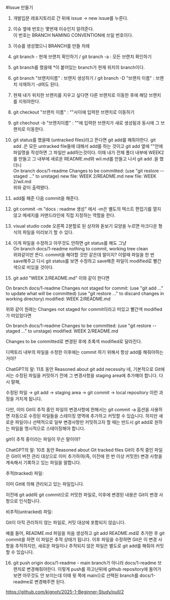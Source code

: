 #Issue 만들기    
1. 개발입문 레포지토리로 간 뒤에 issue -> new issue를 누른다.    
2. 이슈 옆에 번호는 몇번재 이슈인지 알려준다.    
    이 번호는 BRANCH NAMING CONVENTION에 쓰일 번호이다.   
3. 이슈를 생성했으니 BRANCH를 만들 차례   
4. git branch - 현재 브랜치 확인하기 / git branch -a : 모든 브랜치 확인하기   
5. git branch를 했을때 *이 붙어있는 branch가 현재 위치의 branch이다.
6. git branch "브랜치이름" : 브랜치 생성하기 / git branch -D "브랜치 이름" : 브랜치 삭제하기 -d여도 된다.
7. 현재 내가 위치한 브랜치를 지우고 싶다면 다른 브랜치로 이동한 후에 해당 브랜치를 지워야한다.
8. git checkout "브랜치 이름" : ""사이에 입력한 브랜치로 이동하기
9. git chechout -b "브랜치이름" : ""에 입력한 브랜치가 새로 생성됨과 동시에 그 브랜치로 이동한다.   
10. git status를 했을때 (untracked files)라고 뜬다면 git add를 해줘야한다. git add .은 모든 untracked file들에 대해서 add를 하는 것이고 git add 옆에 ""안에 파일명을 작성하면 그 파일만 add하는것이다. 이때 내가 전체 폴더 내부에 WEEK2를 만들고 그 내부에 새로운 README.md와 wil.md를 만들고 나서 git add .을 했더니    
On branch docs/1-readme
Changes to be committed:
  (use "git restore --staged <file>..." to unstage)
        new file:   WEEK 2/README.md
        new file:   WEEK 2/wil.md    
위와 같이 출력됐다.    

11. add를 해준 다음 commit을 해준다.   
12. git commit -m "docs : readme 생성" 에서 -m은 별도의 텍스트 편집기를 열지 않고 메세지를 커맨드라인에 직접 지정하는 역할을 한다.   
13. visual studio code 오른쪽 2분할로 된 상자와 돋보기 모양을 누르면 마크다운 형식의 파일을 미리보기 할 수 있다.   
14. 이게 파일을 수정하고 아무것도 안하면 git status를 해도 그냥   
On branch docs/1-readme
nothing to commit, working tree clean   
위와같이만 뜬다. commit을 해야할 것만 같은데 말이지? 이럴때 파일을 한 번 save해주고 다시 git status를 보면 수정하고 save해준 파일이 modified로 빨간색으로 떠있을 것이다.   
15. git add "WEEK 2/README.md" 이와 같이 한다면   
    
On branch docs/1-readme
Changes not staged for commit:
  (use "git add <file>..." to update what will be committed)
  (use "git restore <file>..." to discard changes in working directory) 
        modified:   WEEK 2/README.md
   
위와 같이 원래는 Changes not staged for commit이라고 떠있고 빨간색 modified가 떠있었다면   
   
On branch docs/1-readme
Changes to be committed:
  (use "git restore --staged <file>..." to unstage)
        modified:   WEEK 2/README.md   
   
Changes to be committed로 변경된 후에 초록색 modified로 달라진다.   
   
디렉토리 내부의 파일을 수정한 이후에는 commit 하기 위해서 항상 add를 해줘야하는거야?


ChatGPT의 말:
11초 동안 Reasoned about git add necessity
네, 기본적으로 Git에서는 수정된 파일을 커밋하기 전에 그 변경사항을 staging area에 추가해야 합니다. 다시 말해,

수정된 파일 → git add → staging area → git commit → local repository
이런 과정을 거치게 됩니다.

다만, 이미 Git이 추적 중인 파일의 변경사항에 한해서는 git commit -a 옵션을 사용하면 자동으로 수정된 파일들을 스테이징 영역에 추가하고 커밋할 수 있습니다.
하지만 새로운 파일이나 선택적으로 일부 변경사항만 커밋하고자 할 때는 반드시 git add로 원하는 파일을 명시적으로 스테이징해야 합니다.   
   
git이 추적 중이라는 파일이 무슨 말이야?


ChatGPT의 말:
10초 동안 Reasoned about Git tracked files
Git이 추적 중인 파일은 Git이 버전 관리 대상으로 이미 추가하여(즉, 이전에 한 번 이상 커밋한) 변경 사항을 계속해서 기록하고 있는 파일을 말합니다.

추적(tracked) 파일:

이미 Git에 의해 관리되고 있는 파일입니다.

이전에 git add와 git commit으로 커밋한 파일로, 이후에 변경된 내용은 Git이 변경 사항으로 인식합니다.

비추적(untracked) 파일:

Git이 아직 관리하지 않는 파일로, 커밋 대상에 포함되지 않습니다.

예를 들어, README.md 파일을 처음 생성하고 git add README.md로 추가한 후 git commit을 하면 이 파일은 추적 상태가 됩니다. 이후 파일을 수정하면 Git은 이 변경 사항을 추적하지만, 새로운 파일이나 추적되지 않은 파일은 별도로 git add를 해줘야 커밋할 수 있습니다.   
    
16. git push origin docs/1-readme - main branch가 아니라 docs/1-readme 브랜치로 변경해줘야한다. 이렇게 push를 하고난뒤에 github repository에 들어가보면 아무것도 안 보이는데 이때 윗 쪽에 main으로 선택된 branch를 docs/1-readme로 변경해주면 된다.    
   
   
https://github.com/kignoh/2025-1-Beginner-Study/pull/2  